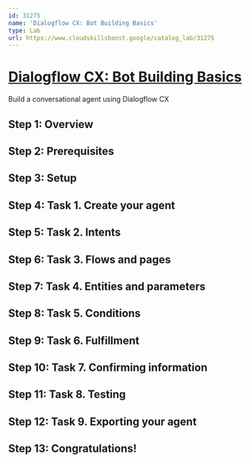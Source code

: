 ```yaml
---
id: 31275
name: 'Dialogflow CX: Bot Building Basics'
type: Lab
url: https://www.cloudskillsboost.google/catalog_lab/31275
---
```


# [Dialogflow CX: Bot Building Basics](https://www.cloudskillsboost.google/catalog_lab/31275)

Build a conversational agent using Dialogflow CX

## Step 1: Overview

## Step 2: Prerequisites

## Step 3: Setup

## Step 4: Task 1. Create your agent

## Step 5: Task 2. Intents

## Step 6: Task 3. Flows and pages

## Step 7: Task 4. Entities and parameters

## Step 8: Task 5. Conditions

## Step 9: Task 6. Fulfillment

## Step 10: Task 7. Confirming information

## Step 11: Task 8. Testing

## Step 12: Task 9. Exporting your agent

## Step 13: Congratulations!
